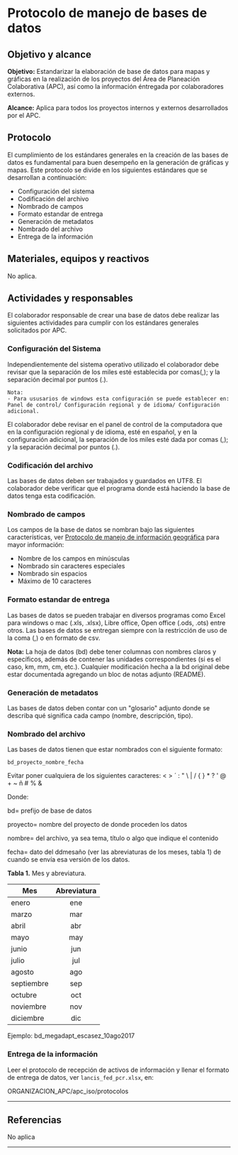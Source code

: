 # Protocolo de manejo de bases de datos


## Objetivo y alcance

**Objetivo:** Estandarizar la elaboración de base de datos para mapas y gráficas en la realización de los proyectos del Área de Planeación Colaborativa (APC), así como la información éntregada por colaboradores externos.

**Alcance:** Aplica para todos los proyectos internos y externos desarrollados por el APC.


## Protocolo

El cumplimiento de los estándares generales en la creación de las bases de datos es fundamental para buen desempeño en la generación de gráficas y mapas.
Este protocolo se divide en los siguientes estándares que se desarrollan a continuación:
* Configuración del sistema
* Codificación del archivo
* Nombrado de campos
* Formato estandar de entrega
* Generación de metadatos
* Nombrado del archivo
* Entrega de la información

## Materiales, equipos y reactivos

No aplica.


## Actividades y responsables

El colaborador responsable de crear una base de datos debe realizar las siguientes actividades para cumplir con los estándares generales solicitados por APC.

### Configuración del Sistema

Independientemente del sistema operativo utilizado el colaborador debe revisar que la separación de los miles esté establecida por comas(,); y la separación decimal por puntos (.).
```
Nota:
- Para ususarios de windows esta configuración se puede establecer en:
Panel de control/ Configuración regional y de idioma/ Configuración adicional.
```

El colaborador debe revisar en el panel de control de la computadora que en la configuración regional y de idioma, esté en español, y en la configuración adicional, la separación de los miles esté dada por comas (,); y la separación decimal por puntos (.).

### Codificación del archivo

Las bases de datos deben ser trabajados y guardados en UTF8. El colaborador debe verificar que el programa donde está haciendo la base de datos tenga esta codificación.

### Nombrado de campos

Los campos de la base de datos se nombran bajo las siguientes características, ver [Protocolo de manejo de información geográfica](https://lancis-apc.github.io/planeacion-colaborativa/protocolo_manejo_info_gis.html) para mayor información:

* Nombre de los campos en minúsculas
* Nombrado sin caracteres especiales
* Nombrado sin espacios
* Máximo de 10 caracteres 

### Formato estandar de entrega

Las bases de datos se pueden trabajar en diversos programas como Excel para windows o mac (.xls, .xlsx), Libre office, Open office (.ods, .ots) entre otros.
Las bases de datos se entregan siempre con la restricción de uso de la coma (,) o en formato de csv. 

**Nota:** La hoja de datos (bd) debe tener columnas con nombres claros y específicos, además de contener las unidades correspondientes (si es el caso, km, mm, cm, etc.). Cualquier modificación hecha a la bd original debe estar documentada agregando un bloc de notas adjunto (README).

### Generación de metadatos

Las bases de datos deben contar con un "glosario" adjunto donde se describa qué significa cada campo (nombre, descripción, tipo).

### Nombrado del archivo

Las bases de datos tienen que estar nombrados con el siguiente formato:

  `bd_proyecto_nombre_fecha`

Evitar poner cualquiera de los siguientes caracteres:
< > ´ : " \ | / { } * ? ' @ + ~ ñ # % &

Donde:

bd= prefijo de base de datos

proyecto= nombre del proyecto de donde proceden los datos

nombre= del archivo, ya sea tema, título o algo que indique el contenido

fecha= dato del ddmesaño (ver las abreviaturas de los meses, tabla 1) de cuando se envía esa versión de los datos.

**Tabla 1.** Mes y abreviatura.

| Mes  |	Abreviatura |
| ---  |  :------:    |
| enero  |	ene       |
| marzo  |	mar       |
| abril  |	abr       |
| mayo   |	may       |
| junio  |	jun       |
| julio  |	jul       |
| agosto |	ago       |
| septiembre | sep    |
| octubre |	oct       |
| noviembre	| nov     |
| diciembre |	dic     |

Ejemplo:
bd_megadapt_escasez_10ago2017




### Entrega de la información

Leer el protocolo de recepción de activos de información y llenar el formato de entrega de datos, ver `lancis_fed_pcr.xlsx`, en:


ORGANIZACION_APC/apc_iso/protocolos


* * *

## Referencias

No aplica

* * *
